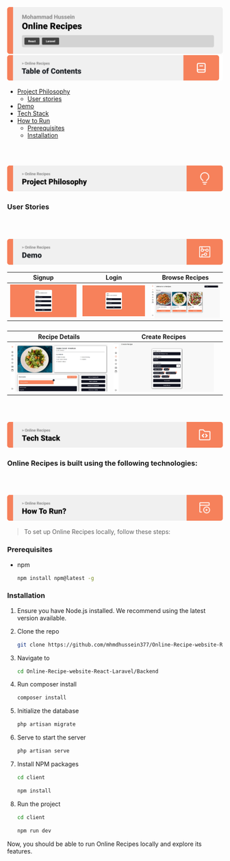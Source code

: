 <img src="./readme/title1.svg"/>

<img src="./readme/table-of-contents.png"/>

- [Project Philosophy](#project-description)
  - [User stories](#user-stories)
- [Demo](#demo)
- [Tech Stack](#tech-stack)
- [How to Run](#how-to-run)
  - [Prerequisites](#prerequisites)
  - [Installation](#installation)

<br><br>

<!-- project philosophy -->
<a name="project-description"></a>
<img src="./readme/title2.svg"/>



<a name="user-stories"></a>
### User Stories


<br><br>

<!-- Demo -->
<a name="demo"></a>
<img src="./readme/demo.png"/>

| Signup  | Login | Browse Recipes |
| ---| ---| ---|
| ![Landing](./readme/demo/Signup.jpeg) | ![fsdaf](./readme/demo/login.jpeg) | ![fsdaf](./readme/demo/recipes.jpeg) |
###
| Recipe Details  | Create Recipes |  |
| ---| ---| ---|
| ![Landing](./readme/demo/recipe-details.jpeg) | ![fsdaf](./readme/demo/create-recipe.jpeg) |  |

<br><br>

<!-- Tech stack -->
<a name="tech-stack"></a>
<img src="./readme/title5.svg"/>

###  Online Recipes is built using the following technologies:



<br><br>

<!-- How to run -->
<a name="how-to-run"></a>
<img src="./readme/title6.svg"/>

> To set up Online Recipes locally, follow these steps:

### Prerequisites
<a name="prerequisites"></a>

* npm
  ```sh
  npm install npm@latest -g
  ```

### Installation
<a name="installation"></a>

1. Ensure you have Node.js installed. We recommend using the latest version available.
2. Clone the repo
   ```sh
   git clone https://github.com/mhmdhussein377/Online-Recipe-website-React-Laravel.git
   ```
3. Navigate to

   ```sh
   cd Online-Recipe-website-React-Laravel/Backend
   ```
4. Run composer install
   
   ```sh
   composer install
   ```
5. Initialize the database
   
   ```sh
   php artisan migrate
   ```
6. Serve to start the server
    
   ```sh
   php artisan serve
   ```
7. Install NPM packages
   ```sh
   cd client
   ```
   ```sh
   npm install
   ```
8. Run the project
   ```sh
   cd client
   ```
   ```sh
   npm run dev
   ```

Now, you should be able to run Online Recipes locally and explore its features.
